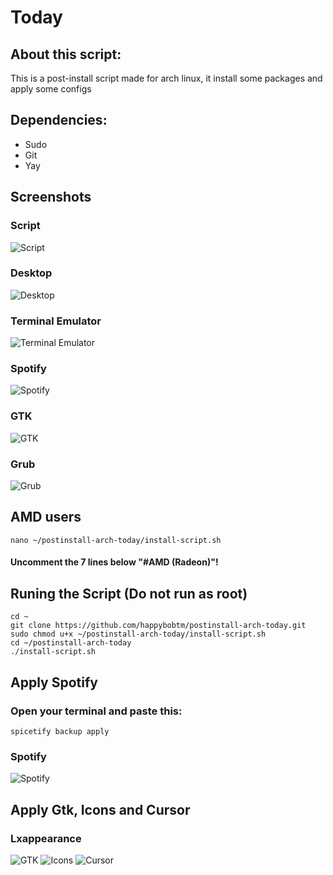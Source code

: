 # Today

## About this script:
This is a post-install script made for arch linux, it install some packages and apply some configs

## Dependencies:
- Sudo
- Git
- Yay

## Screenshots
### Script
![Script](https://i.imgur.com/6LoDFg1.png)
### Desktop
![Desktop](https://i.imgur.com/k3jk9lb.png)
### Terminal Emulator
![Terminal Emulator](https://i.imgur.com/UVCmcDL.png)
### Spotify
![Spotify](https://i.imgur.com/laf61zr.png)
### GTK
![GTK](https://i.imgur.com/9m3adLA.png)
### Grub
![Grub](https://i.imgur.com/7LUYwTn.gif)

## AMD users
```
nano ~/postinstall-arch-today/install-script.sh
```
#### Uncomment the 7 lines below "#AMD (Radeon)"!


## Runing the Script (Do not run as root)
```
cd ~
git clone https://github.com/happybobtm/postinstall-arch-today.git
sudo chmod u+x ~/postinstall-arch-today/install-script.sh
cd ~/postinstall-arch-today
./install-script.sh
```
## Apply Spotify
### Open your terminal and paste this:
```
spicetify backup apply
```
### Spotify
![Spotify](https://i.imgur.com/laf61zr.png)

## Apply Gtk, Icons and Cursor
### Lxappearance
![GTK](https://i.imgur.com/lDsP3lK.png)
![Icons](https://i.imgur.com/sZIsnfA.png)
![Cursor](https://i.imgur.com/IbxxtWw.png)